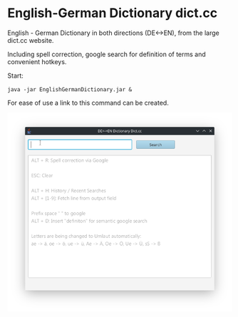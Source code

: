 # English-German Dictionary dict.cc
English - German Dictionary in both directions (DE<->EN), from the large dict.cc website.

Including spell correction, google search for definition of terms and convenient hotkeys.

Start:
```
java -jar EnglishGermanDictionary.jar &
```
For ease of use a link to this command can be created.

<div align="center">
    <img src="/Screenshot1.png" width="600px"</img> 
</div>

